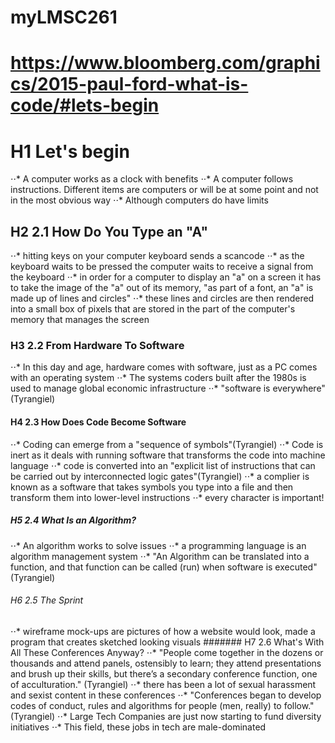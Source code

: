 # myLMSC261
 # <https://www.bloomberg.com/graphics/2015-paul-ford-what-is-code/#lets-begin>
# H1 Let's begin
⋅⋅* A computer works as a clock with benefits
⋅⋅* A computer follows instructions. Different items are computers or will be at some point and not in the most obvious way
⋅⋅* Although computers do have limits
## H2 2.1 How Do You Type an "A"
⋅⋅* hitting keys on your computer keyboard sends a scancode
⋅⋅* as the keyboard waits to be pressed the computer waits to receive a signal from the keyboard
⋅⋅* in order for a computer to display an "a" on a screen it has to take the image of the "a" out of its memory, "as part of a font, an "a" is made up of lines and circles"
⋅⋅* these lines and circles are then rendered into a small box of pixels that are stored in the part of the computer's memory that manages the screen
### H3 2.2 From Hardware To Software
⋅⋅* In this day and age, hardware comes with software, just as a PC comes with an operating system
⋅⋅* The systems coders built after the 1980s is used to manage global economic infrastructure
⋅⋅* "software is everywhere"(Tyrangiel)
#### H4 2.3 How Does Code Become Software
⋅⋅* Coding can emerge from a "sequence of symbols"(Tyrangiel)
⋅⋅* Code is inert as it deals with running software that transforms the code into machine language
⋅⋅* code is converted into an "explicit list of instructions that can be carried out by interconnected logic gates"(Tyrangiel)
⋅⋅* a complier is known as a software that takes symbols you type into a file and then transform them into lower-level instructions
⋅⋅* every character is important!
##### H5 2.4 What Is an Algorithm?
⋅⋅* An algorithm works to solve issues
⋅⋅* a programming language is an algorithm management system
⋅⋅* "An Algorithm can be translated into a function, and that function can be called (run) when software is executed"(Tyrangiel)
###### H6 2.5 The Sprint
⋅⋅* wireframe mock-ups are pictures of how a website would look, made a program that creates sketched looking visuals
####### H7 2.6 What's With All These Conferences Anyway?
⋅⋅* "People come together in the dozens or thousands and attend panels, ostensibly to learn; they attend presentations and brush up their skills, but there’s a secondary conference function, one of acculturation." (Tyrangiel)
⋅⋅* there has been a lot of sexual harassment and sexist content in these conferences
⋅⋅* "Conferences began to develop codes of conduct, rules and algorithms for people (men, really) to follow."(Tyrangiel)
⋅⋅* Large Tech Companies are just now starting to fund diversity initiatives
⋅⋅* This field, these jobs in tech are male-dominated
